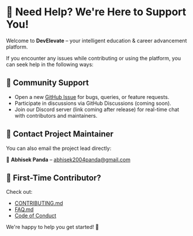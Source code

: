 # 🙋 Need Help? We're Here to Support You!

Welcome to **DevElevate** – your intelligent education & career advancement platform.

If you encounter any issues while contributing or using the platform, you can seek help in the following ways:

## 🔹 Community Support

- Open a new [GitHub Issue](https://github.com/abhisek2004/Dev-Elevate/issues) for bugs, queries, or feature requests.
- Participate in discussions via GitHub Discussions (coming soon).
- Join our Discord server (link coming after release) for real-time chat with contributors and maintainers.

## 🔹 Contact Project Maintainer

You can also email the project lead directly:

📩 **Abhisek Panda** – [abhisek2004panda@gmail.com](mailto:abhisek2004panda@gmail.com)

## 🔹 First-Time Contributor?

Check out:

- [CONTRIBUTING.md](./CONTRIBUTING.md)
- [FAQ.md](./FAQ.md)
- [Code of Conduct](./CODE_OF_CONDUCT.md)

We're happy to help you get started! 🚀
